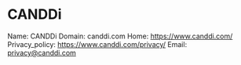 
# CANDDi

Name: CANDDi
Domain: canddi.com
Home: https://www.canddi.com/
Privacy_policy: https://www.canddi.com/privacy/
Email: privacy@canddi.com
